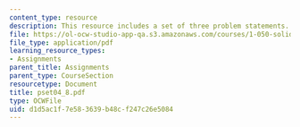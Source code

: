 ```yaml
---
content_type: resource
description: This resource includes a set of three problem statements.
file: https://ol-ocw-studio-app-qa.s3.amazonaws.com/courses/1-050-solid-mechanics-fall-2004/d1d5ac1f7e583639b48cf247c26e5084_pset04_8.pdf
file_type: application/pdf
learning_resource_types:
- Assignments
parent_title: Assignments
parent_type: CourseSection
resourcetype: Document
title: pset04_8.pdf
type: OCWFile
uid: d1d5ac1f-7e58-3639-b48c-f247c26e5084
---
```

